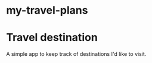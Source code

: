 # my-travel-plans
# Travel destination
A simple app to keep track of destinations I'd like to visit.

